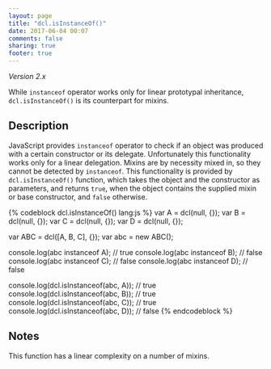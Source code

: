 ```yaml
---
layout: page
title: "dcl.isInstanceOf()"
date: 2017-06-04 00:07
comments: false
sharing: true
footer: true
---
```


*Version 2.x*

While `instanceof` operator works only for linear prototypal inheritance, `dcl.isInstanceOf()` is
its counterpart for mixins.

## Description

JavaScript provides `instanceof` operator to check if an object was produced with a certain constructor or its delegate.
Unfortunately this functionality works only for a linear delegation. Mixins are by necessity mixed in, so they cannot be
detected by `instanceof`. This functionality is provided by `dcl.isInstanceOf()` function, which takes the object and
the constructor as parameters, and returns `true`, when the object contains the supplied mixin or base constructor, and `false` otherwise.

{% codeblock dcl.isInstanceOf() lang:js %}
var A = dcl(null, {});
var B = dcl(null, {});
var C = dcl(null, {});
var D = dcl(null, {});

var ABC = dcl([A, B, C], {});
var abc = new ABC();

console.log(abc instanceof A); // true
console.log(abc instanceof B); // false
console.log(abc instanceof C); // false
console.log(abc instanceof D); // false

console.log(dcl.isInstanceof(abc, A)); // true
console.log(dcl.isInstanceof(abc, B)); // true
console.log(dcl.isInstanceof(abc, C)); // true
console.log(dcl.isInstanceof(abc, D)); // false
{% endcodeblock %}

## Notes

This function has a linear complexity on a number of mixins.
